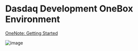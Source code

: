 # Dasdaq Development OneBox Environment

[OneNote: Getting Started](https://onedrive.live.com/view.aspx?resid=E7E2B54D72304CC0%21427&id=documents&wd=target%28Dasdaq%2FDasdaq%20OneBox.one%7C8F76E35E-AA38-44F3-99E6-B35FD2FBC048%2F%5B%E6%95%99%E7%A8%8B%5D%20%E5%9C%A8%E6%9C%AC%E5%9C%B0%E5%AE%89%E8%A3%85OneBox%7C30E26DDE-101A-464F-B7B7-CA854CB836B9%2F%29)

![image](https://user-images.githubusercontent.com/2216750/43678509-07e3efd8-9847-11e8-9d27-700db6f96ab8.png)
